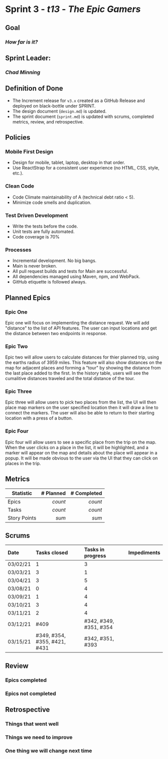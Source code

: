 # Sprint 3 - *t13* - *The Epic Gamers*

## Goal
### *How far is it?*

## Sprint Leader: 
### *Chad Minning*

## Definition of Done

* The Increment release for `v3.x` created as a GitHub Release and deployed on black-bottle under SPRINT.
* The design document (`design.md`) is updated.
* The sprint document (`sprint.md`) is updated with scrums, completed metrics, review, and retrospective.

## Policies

### Mobile First Design
* Design for mobile, tablet, laptop, desktop in that order.
* Use ReactStrap for a consistent user experience (no HTML, CSS, style, etc.).

### Clean Code
* Code Climate maintainability of A (technical debt ratio < 5).
* Minimize code smells and duplication.

### Test Driven Development
* Write the tests before the code.
* Unit tests are fully automated.
* Code coverage is 70%

### Processes
* Incremental development.  No big bangs.
* Main is never broken. 
* All pull request builds and tests for Main are successful.
* All dependencies managed using Maven, npm, and WebPack.
* GitHub etiquette is followed always.


## Planned Epics

### Epic One
Epic one will focus on implementing the distance request. We will add "distance" to the list of API features. The user can input locations and get the distance between two endpoints in response.
### Epic Two
Epic two will allow users to calculate distances for thier planned trip, using the earths radius of 3959 miles. This feature will also show distances on the map for adjacent places and forming a "tour" by showing the distance from the last place added to the first. In the history table, users will see the cumalitive distances traveled and the total distance of the tour.
### Epic Three
Epic three will allow users to pick two places from the list, the UI will then place map markers on the user specified location then it will draw a line to connect the markers. The user will also be able to return to their starting location with a press of a button. 
### Epic Four
Epic four will allow users to see a specific place from the trip on the map. When the user clicks on a place in the list, it will be highlighted, and a marker will appear on the map and details about the place will appear in a popup. It will be made obvious to the user via the UI that they can click on places in the trip.

## Metrics

| Statistic | # Planned | # Completed |
| --- | ---: | ---: |
| Epics | *count* | *count* |
| Tasks |  *count*   | *count* | 
| Story Points |  *sum*  | *sum* | 


## Scrums

| Date | Tasks closed  | Tasks in progress | Impediments |
| :--- | :--- | :--- | :--- |
| 03/02/21 | 1 | 3 |  | 
| 03/03/21 | 3 | 1 |  |
| 03/04/21 | 3 | 5 |  |
| 03/08/21 | 0 | 4 |  |
| 03/09/21 | 1 | 4 |  |
| 03/10/21 | 3 | 4 |  |
| 03/11/21 | 2 | 4 |  |
| 03/12/21 | #409 | #342, #349, #351, #354 |  |
| 03/15/21 | #349, #354, #355, #421, #431 | #342, #351, #393 |  | 



## Review

### Epics completed  

### Epics not completed 

## Retrospective

### Things that went well

### Things we need to improve

### One thing we will change next time
